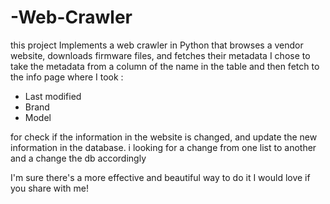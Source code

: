 # -Web-Crawler
this project Implements a web crawler in Python that browses a vendor website, downloads firmware files, and fetches their metadata
I chose to take the metadata from a column of the name in the table
and then fetch  to the info page where I took :
* Last modified
* Brand
* Model

for  check if the information in the website is changed, and update the new information in the database.
i looking  for a change from one list to another and a change the db  accordingly


I'm sure there's a more effective and beautiful way to do it
I would love if you share with me!

